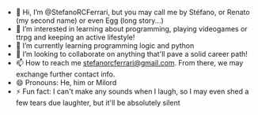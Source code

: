 - 👋 Hi, I’m @StefanoRCFerrari, but you may call me by Stéfano, or Renato (my second name) or even Egg (long story...)
- 👀 I’m interested in learning about programming, playing videogames or ttrpg and keeping an active lifestyle!
- 🌱 I’m currently learning programming logic and python
- 💞️ I’m looking to collaborate on anything that'll pave a solid career path!
- 📫 How to reach me stefanorcferrari@gmail.com. From there, we may exchange further contact info.
- 😄 Pronouns: He, him or Milord
- ⚡ Fun fact: I can't make any sounds when I laugh, so I may even shed a few tears due laughter, but it'll be absolutely silent

<!---
StefanoRCFerrari/StefanoRCFerrari is a ✨ special ✨ repository because its `README.md` (this file) appears on your GitHub profile.
You can click the Preview link to take a look at your changes.
--->
